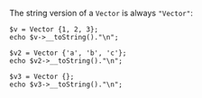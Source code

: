 The string version of a `Vector` is always `"Vector"`:

```basic-usage.hack
$v = Vector {1, 2, 3};
echo $v->__toString()."\n";

$v2 = Vector {'a', 'b', 'c'};
echo $v2->__toString()."\n";

$v3 = Vector {};
echo $v3->__toString()."\n";
```
